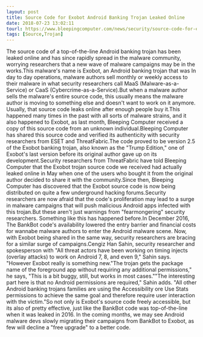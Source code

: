 ```yaml
---
layout: post
title: Source Code for Exobot Android Banking Trojan Leaked Online
date: 2018-07-23 13:02:11
tourl: https://www.bleepingcomputer.com/news/security/source-code-for-exobot-android-banking-trojan-leaked-online/
tags: [Source,Trojan]
---
```

The source code of a top-of-the-line Android banking trojan has been leaked online and has since rapidly spread in the malware community, worrying researchers that a new wave of malware campaigns may be in the works.This malware's name is Exobot, an Android banking trojan that was In day to day operations, malware authors sell monthly or weekly access to their malware in what security researchers call MaaS (Malware-as-a-Service) or CaaS (Cybercrime-as-a-Service).But when a malware author sells the malware's entire source code, this usually means the malware author is moving to something else and doesn't want to work on it anymore. Usually, that source code leaks online after enough people buy it.This happened many times in the past with all sorts of malware strains, and it also happened to Exobot, as last month, Bleeping Computer received a copy of this source code from an unknown individual.Bleeping Computer has shared this source code and verified its authenticity with security researchers from ESET and ThreatFabric.The code proved to be version 2.5 of the Exobot banking trojan, also known as the "Trump Edition," one of Exobot's last version before its original author gave up on its development.Security researchers from ThreatFabric have told Bleeping Computer that the Exobot trojan source code we received had actually leaked online in May when one of the users who bought it from the original author decided to share it with the community.Since then, Bleeping Computer has discovered that the Exobot source code is now being distributed on quite a few underground hacking forums.Security researchers are now afraid that the code's proliferation may lead to a surge in malware campaigns that will push malicious Android apps infected with this trojan.But these aren't just warnings from "fearmongering" security researchers. Something like this has happened before.In December 2016, The BankBot code's availability lowered the entry barrier and financial costs for wannabe malware authors to enter the Android malware scene. Now, with Exobot being shared in the same way, security researchers are bracing for a similar surge of campaigns.Cengiz Han Sahin, security researcher and spokesperson with "All threat actors have been working on timing injects (overlay attacks) to work on Android 7, 8, and even 9," Sahin says. "However Exobot really is something new."The trojan gets the package name of the foreground app without requiring any additional permissions," he says, "This is a bit buggy, still, but works in most cases.""The interesting part here is that no Android permissions are required," Sahin adds. "All other Android banking trojans families are using the Accessibility ore Use Stats permissions to achieve the same goal and therefore require user interaction with the victim."So not only is Exobot's source code freely accessible, but its also of pretty effective, just like the BankBot code was top-of-the-line when it was leaked in 2016. In the coming months, we may see Android malware devs slowly migrating their campaigns from BankBot to Exobot, as few will decline a "free upgrade" to a better code.